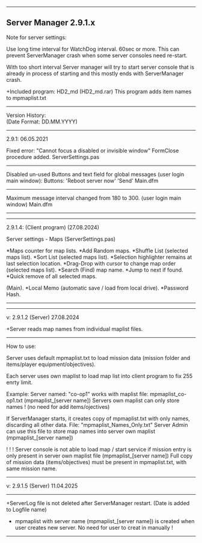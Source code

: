----------------------------------------------------------------------------------------
  Server Manager 2.9.1.x
----------------------------------------------------------------------------------------

Note for server settings:
  
  Use long time interval for WatchDog interval.
  60sec or more.
  This can prevent ServerManager crash when some server consoles need re-start.
  
  With too short interval Server manager will try to start server console that 
  is already in process of starting and this mostly ends with ServerManager crash.


  +Included program: HD2_md (HD2_md.rar)
    This program adds item names to mpmaplist.txt

----------------------------------------------------------------------------------------
Version History:  
(Date Format: DD.MM.YYYY)

----------------------------------------------------------------------------------------

2.9.1:
06.05.2021

Fixed error: "Cannot focus a disabled or invisible window"
FormClose procedure added.
ServerSettings.pas

----------------------------------------------------------------------------------------
Disabled un-used Buttons and text field 
for global messages (user login main window):
Buttons:
'Reboot server now'
'Send'
Main.dfm

----------------------------------------------------------------------------------------
Maximum message interval changed from 180 to 300.
(user login main window) 
Main.dfm

----------------------------------------------------------------------------------------



----------------------------------------------------------------------------------------
2.9.1.4:
(Client program)
(27.08.2024)

Server settings - Maps (ServerSettings.pas)

*Maps counter for map lists. 
*Add Random maps. 
*Shuffle List (selected maps list). 
*Sort List (selected maps list). 
*Selection highlighter remains at last selection location.
*Drag-Drop with cursor to change map order (selected maps list).
*Search (Find) map name. 
*Jump to next if found. 
*Quick remove of all selected maps.


(Main). 
*Local Memo (automatic save / load from local drive).
*Password Hash. 

----------------------------------------------------------------------------------------

----------------------------------------------------------------------------------------
v: 2.9.1.2
(Server)
27.08.2024

+Server reads map names from individual maplist files.

----------------------
How to use:

Server uses default mpmaplist.txt to load mission data (mission folder and items/player equipment/objectives).

Each server uses own maplist to load map list into client program to fix 255 enrty limit.

Example:
Server named: "co-op1" works with maplist file: mpmaplist_co-op1.txt  (mpmaplist_[server name])
Servers own maplist can only store names ! (no need for add items/ojectives)

If ServerManager starts, it creates copy of mpmaplist.txt with only names, discarding all other data.
File: "mpmaplist_Names_Only.txt"
Server Admin can use this file to store map names into server own maplist (mpmaplist_[server name])

! ! !  Server console is not able to load map / start service if mission entry is only present in
server own maplist file (mpmaplist_[server name])
Full copy of mission data (items/objectives) must be present in mpmaplist.txt, with same mission name.

----------------------------------------------------------------------------------------

v: 2.9.1.5
(Server)
11.04.2025

----------------------
+ServerLog file is not deleted after ServerManager restart.
  (Date is added to Logfile name)

+ mpmaplist with server name  (mpmaplist_[server name]) is created when
    user creates new server.
    No need for user to creat in manually !

----------------------------------------------------------------------------------------
